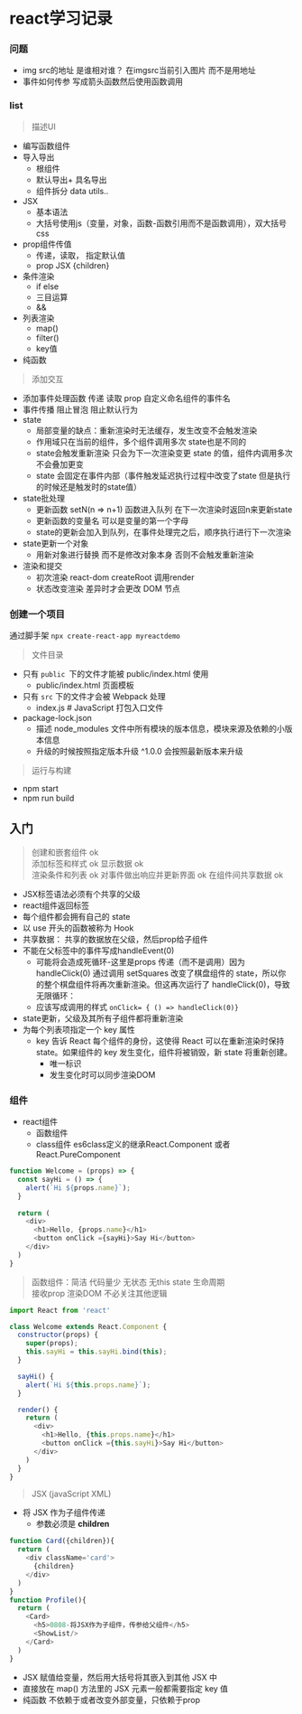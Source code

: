 # react学习记录

### 问题
- img src的地址 是谁相对谁？ 在imgsrc当前引入图片 而不是用地址
- 事件如何传参 写成箭头函数然后使用函数调用

### list
>描述UI
- 编写函数组件
- 导入导出
  - 根组件
  - 默认导出+ 具名导出
  - 组件拆分 data utils..
- JSX
  - 基本语法
  - 大括号使用js（变量，对象，函数-函数引用而不是函数调用），双大括号css
- prop组件传值
  - 传递，读取， 指定默认值
  - prop JSX {children}
- 条件渲染
  - if else
  - 三目运算
  - && 
- 列表渲染
  - map()
  - filter()
  - key值
- 纯函数
>添加交互
- 添加事件处理函数  传递 读取 prop 自定义命名组件的事件名
- 事件传播 阻止冒泡 阻止默认行为
- state
  - 局部变量的缺点：重新渲染时无法缓存，发生改变不会触发渲染
  - 作用域只在当前的组件，多个组件调用多次 state也是不同的
  - state会触发重新渲染 只会为下一次渲染变更 state 的值，组件内调用多次不会叠加更变
  - state 会固定在事件内部（事件触发延迟执行过程中改变了state 但是执行的时候还是触发时的state值）
- state批处理
  - 更新函数 setN(n => n+1) 函数进入队列 在下一次渲染时返回n来更新state
  - 更新函数的变量名 可以是变量的第一个字母
  - state的更新会加入到队列，在事件处理完之后，顺序执行进行下一次渲染
- state更新一个对象
  - 用新对象进行替换 而不是修改对象本身 否则不会触发重新渲染
- 渲染和提交
  - 初次渲染 react-dom createRoot 调用render
  - 状态改变渲染 差异时才会更改 DOM 节点
### 创建一个项目
通过脚手架 `npx create-react-app myreactdemo`  
>文件目录
- 只有 `public `下的文件才能被 public/index.html 使用
  - public/index.html 页面模板
- 只有 `src` 下的文件才会被 Webpack 处理
  - index.js # JavaScript 打包入口文件
- package-lock.json
    - 描述 node_modules 文件中所有模块的版本信息，模块来源及依赖的小版本信息
    - 升级的时候按照指定版本升级  ^1.0.0 会按照最新版本来升级
> 运行与构建
- npm start
- npm run build
## 入门
>创建和嵌套组件 ok   
添加标签和样式  ok 
显示数据  ok  
渲染条件和列表  ok
对事件做出响应并更新界面  ok
在组件间共享数据  ok

- JSX标签语法必须有个共享的父级
- react组件返回标签
- 每个组件都会拥有自己的 state   
- 以 use 开头的函数被称为 Hook
- 共享数据： 共享的数据放在父级，然后prop给子组件
- 不能在父标签中的事件写成handleEvent(0)
  - 可能将会造成死循环-这里是props 传递（而不是调用）因为 handleClick(0) 通过调用 setSquares 改变了棋盘组件的 state，所以你的整个棋盘组件将再次重新渲染。但这再次运行了 handleClick(0)，导致无限循环：
  - 应该写成调用的样式 `onClick= { () => handleClick(0)}`
- state更新，父级及其所有子组件都将重新渲染
- 为每个列表项指定一个 key 属性
  - key 告诉 React 每个组件的身份，这使得 React 可以在重新渲染时保持 state。如果组件的 key 发生变化，组件将被销毁，新 state 将重新创建。
    - 唯一标识
    - 发生变化时可以同步渲染DOM

### 组件
- react组件
  - 函数组件
  - class组件 es6class定义的继承React.Component 或者React.PureComponent
```js
function Welcome = (props) => {
  const sayHi = () => {
    alert(`Hi ${props.name}`);
  }
  
  return (
    <div>
      <h1>Hello, {props.name}</h1>
      <button onClick ={sayHi}>Say Hi</button>
    </div>
  )
}

```
> 函数组件：简洁 代码量少 无状态 无this state 生命周期   
接收prop 渲染DOM 不必关注其他逻辑

```js
import React from 'react'

class Welcome extends React.Component {
  constructor(props) {
    super(props);
    this.sayHi = this.sayHi.bind(this);
  }

  sayHi() {
    alert(`Hi ${this.props.name}`);
  }

  render() {
    return (
      <div>
        <h1>Hello, {this.props.name}</h1>
        <button onClick ={this.sayHi}>Say Hi</button>
      </div>
    )
  } 
}

```
> JSX (javaScript XML) 
- 将 JSX 作为子组件传递 
  - 参数必须是 **children**
```js
function Card({children}){
  return (
    <div className='card'>
      {children}
    </div>
  )
}
function Profile(){
  return (
    <Card>
      <h5>0808-将JSX作为子组件，传参给父组件</h5>
      <ShowList/>
    </Card>
  )
}
```
- JSX 赋值给变量，然后用大括号将其嵌入到其他 JSX 中
- 直接放在 map() 方法里的 JSX 元素一般都需要指定 key 值
- 纯函数 不依赖于或者改变外部变量，只依赖于prop

